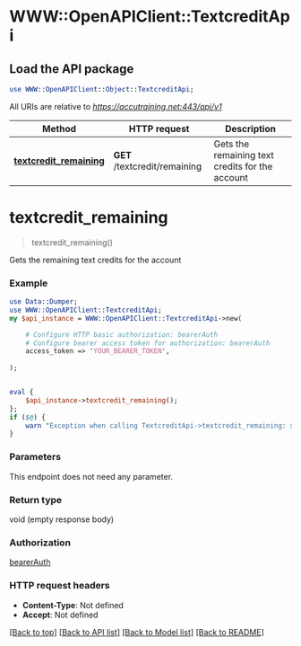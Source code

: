# WWW::OpenAPIClient::TextcreditApi

## Load the API package
```perl
use WWW::OpenAPIClient::Object::TextcreditApi;
```

All URIs are relative to *https://accutraining.net:443/api/v1*

Method | HTTP request | Description
------------- | ------------- | -------------
[**textcredit_remaining**](TextcreditApi.md#textcredit_remaining) | **GET** /textcredit/remaining | Gets the remaining text credits for the account


# **textcredit_remaining**
> textcredit_remaining()

Gets the remaining text credits for the account

### Example 
```perl
use Data::Dumper;
use WWW::OpenAPIClient::TextcreditApi;
my $api_instance = WWW::OpenAPIClient::TextcreditApi->new(

    # Configure HTTP basic authorization: bearerAuth
    # Configure bearer access token for authorization: bearerAuth
    access_token => 'YOUR_BEARER_TOKEN',
    
);


eval { 
    $api_instance->textcredit_remaining();
};
if ($@) {
    warn "Exception when calling TextcreditApi->textcredit_remaining: $@\n";
}
```

### Parameters
This endpoint does not need any parameter.

### Return type

void (empty response body)

### Authorization

[bearerAuth](../README.md#bearerAuth)

### HTTP request headers

 - **Content-Type**: Not defined
 - **Accept**: Not defined

[[Back to top]](#) [[Back to API list]](../README.md#documentation-for-api-endpoints) [[Back to Model list]](../README.md#documentation-for-models) [[Back to README]](../README.md)

